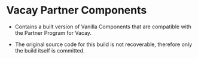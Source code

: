 # Vacay Partner Components

- Contains a built version of Vanilla Components that are compatible with the Partner Program for Vacay.

- The original source code for this build is not recoverable, therefore only the build itself is committed.
